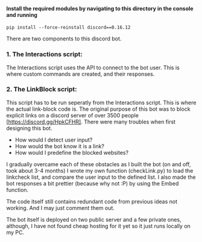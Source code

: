 #### Install the required modules by navigating to this directory in the console and running 

```git
pip install --force-reinstall discord==0.16.12
```

There are two components to this discord bot. 
### 1. The Interactions script:
	
The Interactions script uses the API to connect to the bot user. 
This is where custom commands are created, and their responses.

### 2. The LinkBlock script:

This script has to be run seperatly from the Interactions script. This is where the actual link-block code is.
The original purpose of this bot was to block explicit links on a discord server of over 3500 people [https://discord.gg/HpkCFHR]. 
There were many troubles when first designing this bot. 
- How would I detect user input?
- How would the bot know it is a link?
- How would I predefine the blocked websites?

I gradually overcame each of these obstacles as I built the bot (on and off, took about 3-4 months)
I wrote my own function (checkLink.py) to load the linkcheck list, and compare the user input to the defined list.
I also made the bot responses a bit prettier (because why not :P) by using the Embed function.

The code itself still contains redundant code from previous ideas not working. And I may just comment them out.

The bot itself is deployed on two public server and a few private ones, although, I have not found cheap hosting for it yet so it just runs locally on my PC.



